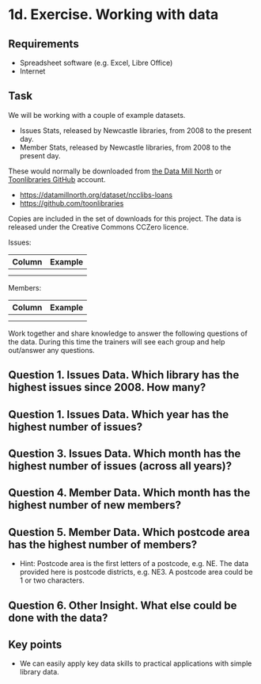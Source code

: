 1d. Exercise. Working with data
===============================

Requirements
------------

- Spreadsheet software (e.g. Excel, Libre Office)
- Internet

Task
----

We will be working with a couple of example datasets.  

- Issues Stats, released by Newcastle libraries, from 2008 to the present day.
- Member Stats, released by Newcastle libraries, from 2008 to the present day.

These would normally be downloaded from [the Data Mill North](https://datamillnorth.org/dataset/ncclibs-loans) or [Toonlibraries GitHub](https://github.com/toonlibraries) account.

- https://datamillnorth.org/dataset/ncclibs-loans
- https://github.com/toonlibraries

Copies are included in the set of downloads for this project.  The data is released under the Creative Commons CCZero licence.

Issues:

| Column | Example |
| ------ | ------- |
|  |  |
|  |  |

Members:

| Column | Example |
| ------ | ------- |
|  |  |
|  |  |

Work together and share knowledge to answer the following questions of the data.  During this time the trainers will see each group and help out/answer any questions.

## Question 1. Issues Data. Which library has the highest issues since 2008.  How many?


## Question 1. Issues Data. Which year has the highest number of issues?


## Question 3. Issues Data. Which month has the highest number of issues (across all years)?


## Question 4. Member Data. Which month has the highest number of new members?


## Question 5. Member Data.  Which postcode area has the highest number of members?

- Hint: Postcode area is the first letters of a postcode, e.g. NE.  The data provided here is postcode districts, e.g. NE3.  A postcode area could be 1 or two characters.


## Question 6.  Other Insight.  What else could be done with the data?


Key points
----------

- We can easily apply key data skills to practical applications with simple library data.